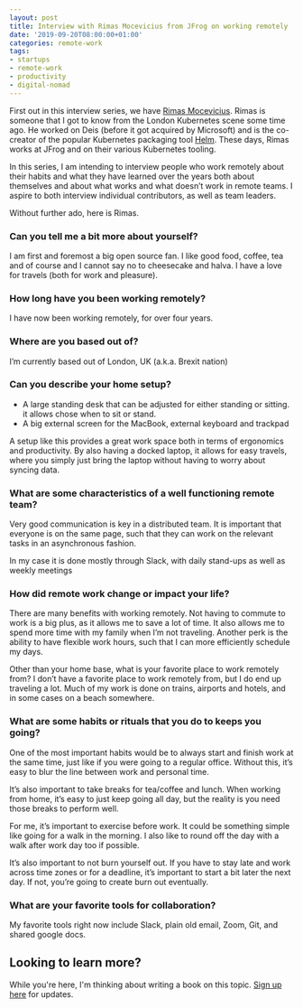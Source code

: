 ```yaml
---
layout: post
title: Interview with Rimas Mocevicius from JFrog on working remotely
date: '2019-09-20T08:00:00+01:00'
categories: remote-work
tags:
- startups
- remote-work
- productivity
- digital-nomad
---
```


First out in this interview series, we have [Rimas Mocevicius](https://twitter.com/rimusz). Rimas is someone that I got to know from the London Kubernetes scene some time ago. He worked on Deis (before it got acquired by Microsoft) and is the co-creator of the popular Kubernetes packaging tool [Helm](https://helm.sh/). These days, Rimas works at JFrog and on their various Kubernetes tooling.

In this series, I am intending to interview people who work remotely about their habits and what they have learned over the years both about themselves and about what works and what doesn’t work in remote teams. I aspire to both interview individual contributors, as well as team leaders.

Without further ado, here is Rimas.

### Can you tell me a bit more about yourself?

I am first and foremost a big open source fan. I like good food, coffee, tea and of course and I cannot say no to cheesecake and halva. I have a love for travels (both for work and pleasure).

### How long have you been working remotely?

I have now been working remotely, for over four years.

### Where are you based out of?

I’m currently based out of London, UK (a.k.a. Brexit nation)

### Can you describe your home setup?

- A large standing desk that can be adjusted for either standing or sitting. it allows chose when to sit or stand.
- A big external screen for the MacBook, external keyboard and trackpad

A setup like this provides a great work space both in terms of ergonomics and productivity. By also having a docked laptop, it allows for easy travels, where you simply just bring the laptop without having to worry about syncing data.

### What are some characteristics of a well functioning remote team?

Very good communication is key in a distributed team. It is important that everyone is on the same page, such that they can work on the relevant tasks in an asynchronous fashion.

In my case it is done mostly through Slack, with daily stand-ups as well as weekly meetings

### How did remote work change or impact your life?

There are many benefits with working remotely. Not having to commute to work is a big plus, as it allows me to save a lot of time. It also allows me to spend more time with my family when I’m not traveling. Another perk is the ability to have flexible work hours, such that I can more efficiently schedule my days.

Other than your home base, what is your favorite place to work remotely from?
I don’t have a favorite place to work remotely from, but I do end up traveling a lot. Much of my work is done on trains, airports and hotels, and in some cases on a beach somewhere.

### What are some habits or rituals that you do to keeps you going?

One of the most important habits would be to always start and finish work at the same time, just like if you were going to a regular office. Without this, it’s easy to blur the line between work and personal time.

It’s also important to take breaks for tea/coffee and lunch. When working from home, it’s easy to just keep going all day, but the reality is you need those breaks to perform well.

For me, it’s important to exercise before work. It could be something simple like going for a walk in the morning. I also like to round off the day with a walk after work day too if possible.

It’s also important to not burn yourself out. If you have to stay late and work across time zones or for a deadline, it’s important to start a bit later the next day. If not, you’re going to create burn out eventually.

### What are your favorite tools for collaboration?

My favorite tools right now include Slack, plain old email, Zoom, Git, and shared google docs.

## Looking to learn more?

While you're here, I'm thinking about writing a book on this topic. [Sign up here](http://eepurl.com/gtzNfb) for updates.
